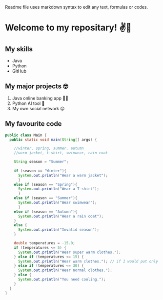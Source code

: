 Readme file uses markdown syntax to edit any text, formulas or codes. 

# Welcome to my repositary! ✌️👋

## My skills 
- Java
- Python
- GitHub

## My major projects 🤓
1. Java online banking app 🤑💵
2. Python AI tool 🤖
3. My own social network 😍

## My favourite code

```java 
public class Main {
  public static void main(String[] args) {

    //winter, spring, summer, autumn
    //warm jacket, t-shirt, swimwear, rain coat

    String season = "Summer";
    
    if (season == "Winter"){
      System.out.println("Wear a warm jacket");
      }
    else if (season == "Spring"){
      System.out.println("Wear a T-shirt");
      }
    else if (season == "Summer"){
      System.out.println("Wear swimwear");
      }
    else if (season == "Autumn"){
      System.out.println("Wear a rain coat");
    }
    else {
      System.out.println("Invalid season");
    }

    double temperatures = -15.0; 
    if (temperatures <= 5) {
      System.out.println("Wear super warm clothes.");
    } else if (temperatures <= 15) {
      System.out.println("Wear warm clothes."); // if I would put only "if" here, it would print "Wear warm clothes." and "You need cooling."
    } else if (temperatures <= 30) {
      System.out.println("Wear normal clothes.");
    } else {
      System.out.println("You need cooling.");
    }
  }
}
``` 
